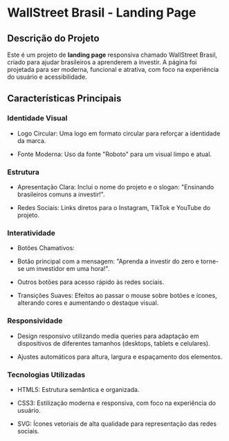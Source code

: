 # WallStreet Brasil - Landing Page

## Descrição do Projeto

Este é um projeto de **landing page** responsiva chamado WallStreet Brasil, criado para ajudar brasileiros a aprenderem a investir. A página foi projetada para ser moderna, funcional e atrativa, com foco na experiência do usuário e acessibilidade.

## Características Principais

### Identidade Visual

- Logo Circular: Uma logo em formato circular para reforçar a identidade da marca.

- Fonte Moderna: Uso da fonte "Roboto" para um visual limpo e atual.

### Estrutura

- Apresentação Clara: Inclui o nome do projeto e o slogan: "Ensinando brasileiros comuns a investir!".

- Redes Sociais: Links diretos para o Instagram, TikTok e YouTube do projeto.

### Interatividade

- Botões Chamativos:

- Botão principal com a mensagem: "Aprenda a investir do zero e torne-se um investidor em uma hora!".

- Outros botões para acesso rápido às redes sociais.

- Transições Suaves: Efeitos ao passar o mouse sobre botões e ícones, alterando cores e aumentando o destaque visual.

### Responsividade

- Design responsivo utilizando media queries para adaptação em dispositivos de diferentes tamanhos (desktops, tablets e celulares).

- Ajustes automáticos para altura, largura e espaçamento dos elementos.

### Tecnologias Utilizadas

- HTML5: Estrutura semântica e organizada.

- CSS3: Estilização moderna e responsiva, com foco na experiência do usuário.

- SVG: Ícones vetoriais de alta qualidade para representação das redes sociais.

